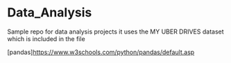 # Data_Analysis
 Sample repo for data analysis projects it uses the MY UBER DRIVES dataset which is included in the file


[pandas]https://www.w3schools.com/python/pandas/default.asp
